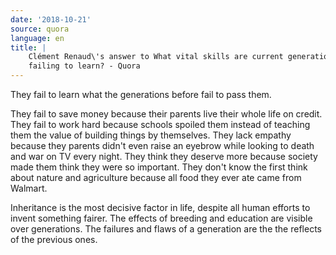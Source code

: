 ```yaml
---
date: '2018-10-21'
source: quora
language: en
title: |
    Clément Renaud\'s answer to What vital skills are current generations
    failing to learn? - Quora
---
```


They fail to learn what the generations before fail to pass them.

They fail to save money because their parents live their whole life on
credit. They fail to work hard because schools spoiled them instead of
teaching them the value of building things by themselves. They lack
empathy because they parents didn\'t even raise an eyebrow while looking
to death and war on TV every night. They think they deserve more because
society made them think they were so important. They don\'t know the
first think about nature and agriculture because all food they ever ate
came from Walmart.

Inheritance is the most decisive factor in life, despite all human
efforts to invent something fairer. The effects of breeding and
education are visible over generations. The failures and flaws of a
generation are the the reflects of the previous ones.
